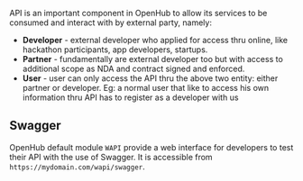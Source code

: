 API is an important component in OpenHub to allow its services to be consumed and interact with by external party, namely:

  * **Developer** - external developer who applied for access thru online, like hackathon participants, app developers, startups.
  * **Partner** - fundamentally are external developer too but with access to additional scope as NDA and contract signed and enforced.
  * **User** - user can only access the API thru the above two entity: either partner or developer. Eg: a normal user that like to access his own information thru API has to register as a developer with us

## Swagger
OpenHub default module `WAPI` provide a web interface for developers to test their API with the use of Swagger. It is accessible from `https://mydomain.com/wapi/swagger`.